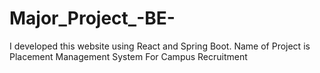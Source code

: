 # Major_Project_-BE-
I developed this website using React and Spring Boot. Name of Project is  Placement Management System For Campus Recruitment
